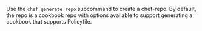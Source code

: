 Use the `chef generate repo` subcommand to create a chef-repo. By
default, the repo is a cookbook repo with options available to support
generating a cookbook that supports Policyfile.